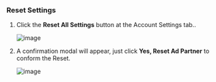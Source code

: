 ### Reset Settings

1. Click the **Reset All Settings** button at the Account Settings tab..

	![image](/_assets/img/ingredients/deep-linked-ads/reset-ad-settings/reset-ad-settings.png)

1. A confirmation modal will appear, just click **Yes, Reset Ad Partner** to conform the Reset.

	![image](/_assets/img/ingredients/deep-linked-ads/reset-ad-settings/reset-ad-settings_confirmation.png)
